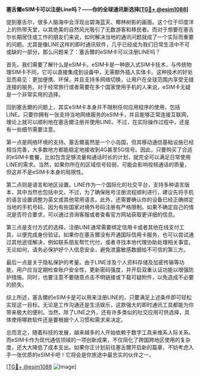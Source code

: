 **塞舌爾eSIM卡可以注册Line吗？——你的全球通讯新选择[[TG💪+ @esim1088](https://t.me/s/esim1088)]**

提到塞舌尔，很多人脑海中会浮现出碧海蓝天、椰林树影的画面。这个位于印度洋上的热带天堂，以其绝美的自然风光吸引了无数游客和移民者。而对于想要在塞舌尔长期居住或工作的朋友们来说，如何解决当地的通讯问题就成了一个实际而重要的问题。尤其是像LINE这样的即时通讯软件，几乎已经成为我们日常生活中不可或缺的一部分。那么问题来了：塞舌爾的eSIM卡可以注册LINE吗？

首先，我们需要了解什么是eSIM卡。eSIM卡是一种嵌入式SIM卡技术，与传统物理SIM卡不同，它可以直接集成到设备中，无需额外插入实体卡。这种技术的好处显而易见：更加便携、环保，并且支持多网络切换，让用户在全球范围内享受无缝连接的服务。对于经常旅行或者需要在多个国家使用手机的人来说，eSIM卡无疑是一个非常实用的选择。

回到塞舌爾的问题上，其实eSIM卡本身并不限制任何应用程序的使用，包括LINE。只要你拥有一张支持当地网络服务的eSIM卡，并且能够正常连接互联网，理论上就可以顺利地在塞舌爾注册并使用LINE。不过，在实际操作过程中，还是有一些细节需要注意。

第一点是网络环境的支持。塞舌爾虽然是一个小岛国，但其移动通信基础设施已经相当完善，大多数地方都能稳定地接收到4G甚至5G信号。因此，只要购买了合适的eSIM卡套餐，比如包含足够流量和通话时长的计划，就完全可以满足日常使用LINE的需求。当然，如果你所在的区域信号较弱，可能会影响视频通话的质量，但这并不是eSIM卡本身的局限性。

第二点则是语言和地区设置。LINE作为一个国际化的社交平台，支持多种语言版本，其中当然也包括中文。不过，为了确保账号注册流程顺利进行，建议先将手机的语言设置调整为英文或其他常用语言。此外，还需要确认你的设备已经正确绑定当地的手机号码，因为有些国家对境外号码注册有严格限制。如果不确定自己的情况是否符合要求，可以通过咨询客服或者查看官方网站获取更详细的信息。

第三点是支付方式的选择。注册LINE通常需要绑定信用卡或者其他在线支付工具，以便完成身份验证。如果你在塞舌爾没有开通国际信用卡服务，也可以尝试通过其他途径解决，例如联系朋友帮忙代付，或者寻找本地代理协助处理相关事宜。无论如何，请务必保护好个人信息安全，避免泄露敏感数据给不可信的第三方。

最后一点是关于隐私保护的考量。由于LINE涉及个人资料存储及加密传输等功能，用户应当定期检查账户安全性，更新密码强度，并开启双重认证功能以增强防护措施。同时，也要注意不要随意点击不明链接或下载可疑附件，以免造成不必要的损失。

综上所述，塞舌爾的eSIM卡是可以用来注册LINE的，只要满足上述条件即可轻松实现这一目标。无论是工作沟通还是生活娱乐，这款强大的即时通讯工具都能为你带来极大的便利。当然，除了LINE之外，还有许多类似的社交应用可供选择，具体使用哪款软件还是要根据个人习惯和需求来决定。

总而言之，随着科技的发展，越来越多的人开始依赖于数字工具来维系人际关系。而eSIM卡作为现代通信领域的一项创新成果，不仅简化了跨国跨地区使用的复杂度，还大大降低了成本支出。如果你正计划前往塞舌爾开启新的篇章，不妨考虑入手一张优质的eSIM卡吧！它将会是你旅途中最忠实的伙伴之一。

[[TG💪+ @esim1088](https://t.me/s/esim1088) ![Image](https://i.postimg.cc/4NQfJmqS/Snipaste-2025-05-13-00-14-12.png)]
